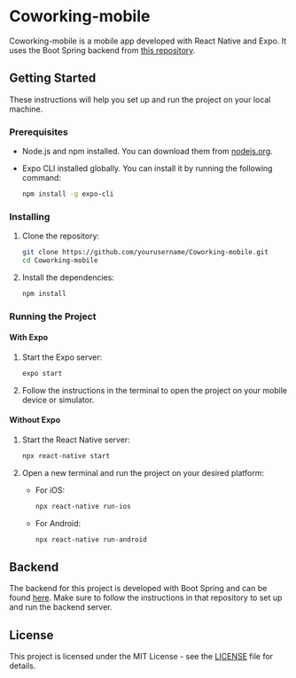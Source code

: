 
# Coworking-mobile

Coworking-mobile is a mobile app developed with React Native and Expo. It uses the Boot Spring backend from [this repository](https://github.com/AhmedFatrah2001/CoworkingWebsite).

## Getting Started

These instructions will help you set up and run the project on your local machine.

### Prerequisites

- Node.js and npm installed. You can download them from [nodejs.org](https://nodejs.org/).
- Expo CLI installed globally. You can install it by running the following command:

  ```bash
  npm install -g expo-cli
  ```

### Installing

1. Clone the repository:

   ```bash
   git clone https://github.com/yourusername/Coworking-mobile.git
   cd Coworking-mobile
   ```

2. Install the dependencies:

   ```bash
   npm install
   ```

### Running the Project

#### With Expo

1. Start the Expo server:

   ```bash
   expo start
   ```

2. Follow the instructions in the terminal to open the project on your mobile device or simulator.

#### Without Expo

1. Start the React Native server:

   ```bash
   npx react-native start
   ```

2. Open a new terminal and run the project on your desired platform:

   - For iOS:

     ```bash
     npx react-native run-ios
     ```

   - For Android:

     ```bash
     npx react-native run-android
     ```

## Backend

The backend for this project is developed with Boot Spring and can be found [here](https://github.com/AhmedFatrah2001/CoworkingWebsite). Make sure to follow the instructions in that repository to set up and run the backend server.

## License

This project is licensed under the MIT License - see the [LICENSE](LICENSE) file for details.
